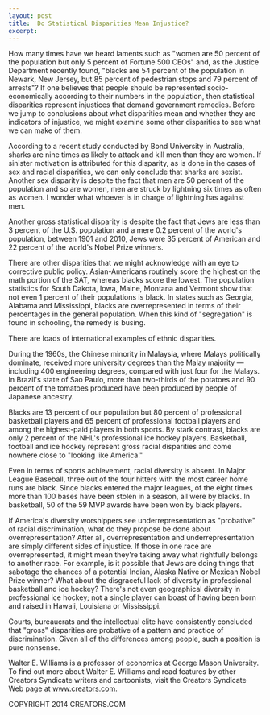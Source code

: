 ```yaml
---
layout: post
title:  Do Statistical Disparities Mean Injustice?
excerpt:
---
```


How many times have we heard laments such as "women are 50 percent of the population but only 5 percent of Fortune 500 CEOs" and, as the Justice Department recently found, "blacks are 54 percent of the population in Newark, New Jersey, but 85 percent of pedestrian stops and 79 percent of arrests"? If one believes that people should be represented socio-economically according to their numbers in the population, then statistical disparities represent injustices that demand government remedies. Before we jump to conclusions about what disparities mean and whether they are indicators of injustice, we might examine some other disparities to see what we can make of them.

According to a recent study conducted by Bond University in Australia, sharks are nine times as likely to attack and kill men than they are women. If sinister motivation is attributed for this disparity, as is done in the cases of sex and racial disparities, we can only conclude that sharks are sexist. Another sex disparity is despite the fact that men are 50 percent of the population and so are women, men are struck by lightning six times as often as women. I wonder what whoever is in charge of lightning has against men.

Another gross statistical disparity is despite the fact that Jews are less than 3 percent of the U.S. population and a mere 0.2 percent of the world's population, between 1901 and 2010, Jews were 35 percent of American and 22 percent of the world's Nobel Prize winners.

There are other disparities that we might acknowledge with an eye to corrective public policy. Asian-Americans routinely score the highest on the math portion of the SAT, whereas blacks score the lowest. The population statistics for South Dakota, Iowa, Maine, Montana and Vermont show that not even 1 percent of their populations is black. In states such as Georgia, Alabama and Mississippi, blacks are overrepresented in terms of their percentages in the general population. When this kind of "segregation" is found in schooling, the remedy is busing.

There are loads of international examples of ethnic disparities.

 During the 1960s, the Chinese minority in Malaysia, where Malays politically dominate, received more university degrees than the Malay majority — including 400 engineering degrees, compared with just four for the Malays. In Brazil's state of Sao Paulo, more than two-thirds of the potatoes and 90 percent of the tomatoes produced have been produced by people of Japanese ancestry.

Blacks are 13 percent of our population but 80 percent of professional basketball players and 65 percent of professional football players and among the highest-paid players in both sports. By stark contrast, blacks are only 2 percent of the NHL's professional ice hockey players. Basketball, football and ice hockey represent gross racial disparities and come nowhere close to "looking like America."

Even in terms of sports achievement, racial diversity is absent. In Major League Baseball, three out of the four hitters with the most career home runs are black. Since blacks entered the major leagues, of the eight times more than 100 bases have been stolen in a season, all were by blacks. In basketball, 50 of the 59 MVP awards have been won by black players.

If America's diversity worshippers see underrepresentation as "probative" of racial discrimination, what do they propose be done about overrepresentation? After all, overrepresentation and underrepresentation are simply different sides of injustice. If those in one race are overrepresented, it might mean they're taking away what rightfully belongs to another race. For example, is it possible that Jews are doing things that sabotage the chances of a potential Indian, Alaska Native or Mexican Nobel Prize winner? What about the disgraceful lack of diversity in professional basketball and ice hockey? There's not even geographical diversity in professional ice hockey; not a single player can boast of having been born and raised in Hawaii, Louisiana or Mississippi.

Courts, bureaucrats and the intellectual elite have consistently concluded that "gross" disparities are probative of a pattern and practice of discrimination. Given all of the differences among people, such a position is pure nonsense.

Walter E. Williams is a professor of economics at George Mason University. To find out more about Walter E. Williams and read features by other Creators Syndicate writers and cartoonists, visit the Creators Syndicate Web page at www.creators.com.

COPYRIGHT 2014 CREATORS.COM
